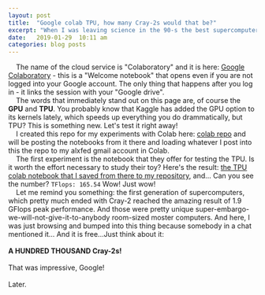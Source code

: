 ```yaml
---
layout: post
title:  "Google colab TPU, how many Cray-2s would that be?"
excerpt: "When I was leaving science in the 90-s the best supercomputer of the time was Cray-2 with 1.9 GFLOPS peak performance, now I bumped into a _free_ cloud service last night..."
date:   2019-01-29  10:11 am
categories: blog posts
---
```

&nbsp;&nbsp;&nbsp;&nbsp;The name of the cloud service is "Colaboratory" and it is here: [Google Colaboratory](https://colab.research.google.com/notebooks/welcome.ipynb) - this is a "Welcome notebook" that opens even if you are not logged into your Google account. The only thing that happens after you log in - it links the session with your "Google drive".<br>
&nbsp;&nbsp;&nbsp;&nbsp;The words that immediately stand out on this page are, of course the **GPU** and **TPU**. You probably know that Kaggle has added the GPU option to its kernels lately, which speeds up everything you do drammatically, but TPU? This is something new. Let's test it right away!<br>
&nbsp;&nbsp;&nbsp;&nbsp;I created this repo for my experiments with Colab here: [colab repo](https://github/alxfed/colab) and will be posting the notebooks from it there and loading whatever I post into this the repo to my alxfed gmail account in Colab.<br>
&nbsp;&nbsp;&nbsp;&nbsp;The first experiment is the notebook that they offer for testing the TPU. Is it worth the effort necessary to study their toy? Here's the result: [the TPU colab notebook that I saved from there to my repository](https://github.com/alxfed/colab/blob/master/Hello%2C_TPU_in_Colab.ipynb), and... Can you see the number? `TFlops: 165.54` Wow! Just wow!<br>
&nbsp;&nbsp;&nbsp;&nbsp;Let me remind you something: the first generation of supercomputers, which pretty much ended with Cray-2 reached the amazing result of 1.9 GFlops peak performance. And those were pretty unique super-embargo-we-will-not-give-it-to-anybody room-sized moster computers. And here, I was just browsing and bumped into this thing because somebody in a chat mentioned it... And it is free...Just think about it:<br><br>
**A HUNDRED THOUSAND Cray-2s!**<br><br>
That was impressive, Google!<br><br>
Later.
